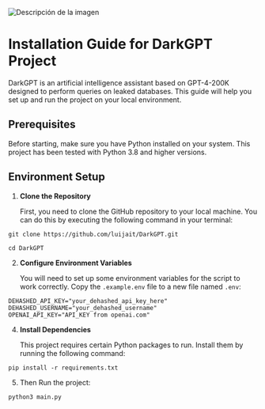 ![Descripción de la imagen](https://i.imgur.com/bYW6pai.jpg)
# Installation Guide for DarkGPT Project

DarkGPT is an artificial intelligence assistant based on GPT-4-200K designed to perform queries on leaked databases. This guide will help you set up and run the project on your local environment.

## Prerequisites

Before starting, make sure you have Python installed on your system. This project has been tested with Python 3.8 and higher versions.

## Environment Setup

1. **Clone the Repository**

   First, you need to clone the GitHub repository to your local machine. You can do this by executing the following command in your terminal:

```shell
git clone https://github.com/luijait/DarkGPT.git
```
```shell
cd DarkGPT
```

2. **Configure Environment Variables**

   You will need to set up some environment variables for the script to work correctly. Copy the `.example.env` file to a new file named `.env`:

```env
DEHASHED_API_KEY="your_dehashed_api_key_here"
DEHASHED_USERNAME="your_dehashed_username"
OPENAI_API_KEY="API_KEY from openai.com"
```
4. **Install Dependencies**

   This project requires certain Python packages to run. Install them by running the following command:

```shell
pip install -r requirements.txt
```
5. Then Run the project:
```shell
python3 main.py
```
